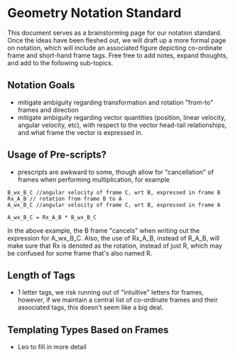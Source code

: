 # Geometry Notation Standard

This document serves as a brainstorming page for our notation standard.  Once the ideas have been fleshed out, we will draft up a more formal page on notation, which will include an associated figure depicting co-ordinate frame and short-hand frame tags.  Free free to add notes, expand thoughts, and add to the following sub-topics.

## Notation Goals
* mitigate ambiguity regarding transformation and rotation "from-to" frames and direction
* mitigate ambiguity regarding vector quantities (position, linear velocity, angular velocity, etc), with respect to the vector head-tail relationships, and what frame the vector is expressed in.

## Usage of Pre-scripts?
* prescripts are awkward to some, though allow for "cancellation" of frames when performing multiplication, for example

```
B_wx_B_C //angular velocity of frame C, wrt B, expressed in frame B
Rx_A_B // rotation from frame B to A
A_wx_B_C //angular velocity of frame C, wrt B, expressed in frame A

A_wx_B_C = Rx_A_B * B_wx_B_C

```
In the above example, the B frame "cancels" when writing out the expression for A_wx_B_C.  Also, the use of Rx_A_B, instead of R_A_B, will make sure that Rx is denoted as the rotation, instead of just R, which may be confused for some frame that's also named R. 

## Length of Tags
* 1 letter tags, we risk running out of "intuitive" letters for frames, however, if we maintain a central list of co-ordinate frames and their associated tags, this doesn't seem like a big deal. 

## Templating Types Based on Frames
* Leo to fill in more detail
